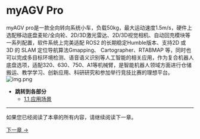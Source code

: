 # myAGV Pro
myAGV pro是一款全向转向系统小车，负载50kg，最大运动速度1.5m/s，硬件上选配移动底盘麦轮/全向轮、2D/3D激光雷达、2D/3D视觉相机、自动回充模块等一系列配置，软件系统上完美适配 ROS2 的长期稳定Humble版本、支持2D 或 3D 的 SLAM 定位导航算法Gmapping、 Cartographer、RTABMAP 等，同时也可以完成多目标环境检测、语音语义识别等人工智能的相关应用，作为复合机器人底盘选项，适配320、630、750、A1等机械臂，是智能机器人领域方面进行仓储搬运、教学学习、创新应用、科研研究和参加举行竞技比赛的理想平台。
![img.png](../resources/1-ProductIntroduction/MyAGVPro.png)

- **跳转到各部分**
  - [1.1 应用场景](1.1-ApplicationScenarios.md)
  
---

如果您已经阅读了本章的所有内容，请继续阅读下一章。<br>

[下一章 →](../2-ProductFeature/README.md)<br>
